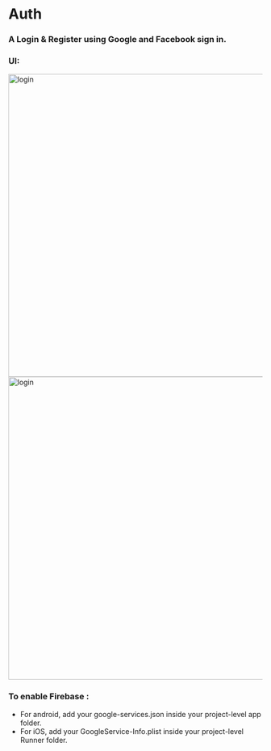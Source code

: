 
# Auth  
### A Login & Register using Google and Facebook sign in.  
  
### UI:    
<img src="https://github.com/deliciafernandes/Login-Register-Task/blob/master/assets/images/Login.png" alt="login" height="600"> <img src="https://github.com/deliciafernandes/Login-Register-Task/blob/master/assets/images/Register.png" alt="login" height="600">    

### To enable Firebase :    
* For android, add your google-services.json inside your project-level app folder.
* For iOS, add your GoogleService-Info.plist inside your project-level Runner folder.